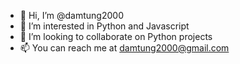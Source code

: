- 👋 Hi, I’m @damtung2000
- 👀 I’m interested in Python and Javascript
- 💞️ I’m looking to collaborate on Python projects
- 📫 You can reach me at damtung2000@gmail.com

<!---
damtung2000/damtung2000 is a ✨ special ✨ repository because its `README.md` (this file) appears on your GitHub profile.
You can click the Preview link to take a look at your changes.
--->
